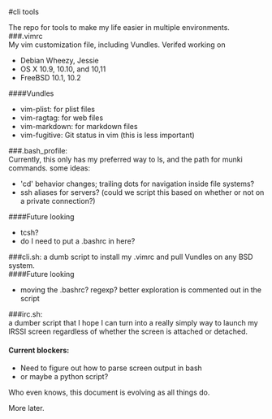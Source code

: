 #cli tools

The repo for tools to make my life easier in multiple environments.
###.vimrc  
My vim customization file, including Vundles. Verifed working on 
* Debian Wheezy, Jessie
* OS X 10.9, 10.10, and 10,11
* FreeBSD 10.1, 10.2

####Vundles
* vim-plist: for plist files
* vim-ragtag: for web files
* vim-markdown: for markdown files
* vim-fugitive: Git status in vim (this is less important) 

###.bash_profile:   
Currently, this only has my preferred way to ls, and the path for munki commands. some ideas:
* 'cd' behavior changes; trailing dots for navigation inside file systems?
* ssh aliases for servers? (could we script this based on whether or not on a private connection?)   

####Future looking
* tcsh? 
* do I need to put a .bashrc in here?

###cli.sh:
a dumb script to install my .vimrc and pull Vundles on any BSD system.  
####Future looking 
* moving the .bashrc? regexp? better exploration is commented out in the script

###irc.sh:   
a dumber script that I hope I can turn into a really simply way to launch my IRSSI screen regardless of whether the screen is attached or detached.  
#### Current blockers:
* Need to figure out how to parse screen output in bash
* or maybe a python script?

Who even knows, this document is evolving as all things do.

More later.  
